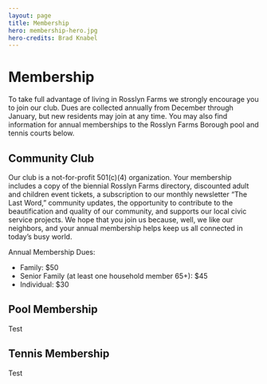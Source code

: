 ```yaml
---
layout: page
title: Membership
hero: membership-hero.jpg
hero-credits: Brad Knabel
---
```


# Membership

To take full advantage of living in Rosslyn Farms we strongly encourage you to join our club. Dues are collected annually from December through January, but new residents may join at any time. You may also find information for annual memberships to the Rosslyn Farms Borough pool and tennis courts below.

## Community Club

Our club is a not-for-profit 501(c)(4) organization. Your membership includes a copy of the biennial Rosslyn Farms directory, discounted adult and children event tickets, a subscription to our monthly newsletter “The Last Word,” community updates,  the opportunity to contribute to the beautification and quality of our community, and supports our local civic service projects. We hope that you join us because, well, we like our neighbors, and your annual membership helps keep us all connected in today’s busy world.

Annual Membership Dues:

* Family: $50
* Senior Family (at least one household member 65+): $45
* Individual: $30

## Pool Membership

Test

## Tennis Membership

Test
